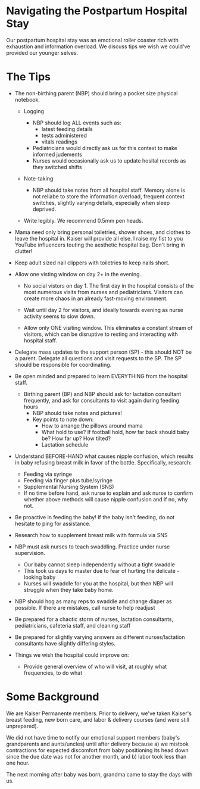 # Navigating the Postpartum Hospital Stay

Our postpartum hospital stay was an emotional roller coaster rich with exhaustion and information overload. We discuss tips we wish we could've provided our younger selves.

# The Tips

- The non-birthing parent (NBP) should bring a pocket size physical notebook.

  - Logging
    - NBP should log ALL events such as:
      - latest feeding details
      - tests administered
      - vitals readings
    - Pediatricians would directly ask us for this context to make informed judements
    - Nurses would occasionally ask us to update hosital records as they switched shifts
  - Note-taking

    - NBP should take notes from all hospital staff. Memory alone is not reliabe to store the information overload, frequent context switches, slightly varying details, especially when sleep deprived.

  - Write legibly. We recommend 0.5mm pen heads.

- Mama need only bring personal toiletries, shower shoes, and clothes to leave the hospital in. Kaiser will provide all else. I raise my fist to you YouTube influencers touting the aesthetic hospital bag. Don't bring in clutter!

- Keep adult sized nail clippers with toiletries to keep nails short.

- Allow one visting window on day 2+ in the evening.

  - No social vistors on day 1. The first day in the hospital consists of the most numerous visits from nurses and pediatricians. Visitors can create more chaos in an already fast-moving environment.

  - Wait until day 2 for visitors, and ideally towards evening as nurse activity seems to slow down.

  - Allow only ONE visiting window. This eliminates a constant stream of visitors, which can be disruptive to resting and interacting with hospital staff.

- Delegate mass updates to the support person (SP) - this should NOT be a parent. Delegate all questions and visit requests to the SP. The SP should be responsible for coordinating.

- Be open minded and prepared to learn EVERYTHING from the hospital staff.

  - Birthing parent (BP) and NBP should ask for lactation consultant frequently, and ask for consultants to visit again during feeding hours
    - NBP should take notes and pictures!
    - Key points to note down:
      - How to arrange the pillows around mama
      - What hold to use? If football hold, how far back should baby be? How far up? How tilted?
      - Lactation schedule

- Understand BEFORE-HAND what causes nipple confusion, which results in baby refusing breast milk in favor of the bottle. Specifically, research:

  - Feeding via syringe
  - Feeding via finger plus tube/syringe
  - Supplemental Nursing System (SNS)
  - If no time before hand, ask nurse to explain and ask nurse to confirm whether above methods will cause nipple confusion and if no, why not.

- Be proactive in feeding the baby! If the baby isn't feeding, do not hesitate to ping for assistance.

- Research how to supplement breast milk with formula via SNS

- NBP must ask nurses to teach swaddling. Practice under nurse supervision.

  - Our baby cannot sleep independently without a tight swaddle
  - This took us days to master due to fear of hurting the delicate -looking baby
  - Nurses will swaddle for you at the hospital, but then NBP will struggle when they take baby home.

- NBP should hog as many reps to swaddle and change diaper as possible. If there are mistakes, call nurse to help readjust

- Be prepared for a chaotic storm of nurses, lactation consultants, pediatricians, cafeteria staff, and cleaning staff

- Be prepared for slightly varying answers as different nurses/lactation consultants have slightly differing styles.

- Things we wish the hospital could improve on:
  - Provide general overview of who will visit, at roughly what frequencies, to do what

# Some Background

We are Kaiser Permanente members. Prior to delivery, we've taken Kaiser's breast feeding, new born care, and labor & delivery courses (and were still unprepared).

We did not have time to notify our emotional support members (baby's grandparents and aunts/uncles) until after delivery because a) we mistook contractions for expected discomfort from baby positioning its head down since the due date was not for another month, and b) labor took less than one hour.

The next morning after baby was born, grandma came to stay the days with us.
